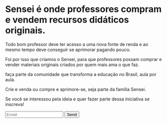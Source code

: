 
# Sensei é onde professores compram e vendem recursos didáticos originais.



Todo bom professor deve ter acesso a uma nova fonte de renda e ao mesmo tempo deve conseguir se aprimorar pagando pouco. 

Foi por isso que criamos o Sensei, para que professores possam comprar e vender materiais originais criados por quem mais ama o que faz.

faça parte da comunidade que transforma a educação no Brasil, aula por aula.

Crie e venda ou compre e aprimore-se, seja parte da família Sensei.


Se você se interessou pela ideia e quer fazer parte dessa iniciativa se inscreva!

<form action="http://formspree.io/vitor_ga1@hotmail.com" method="post">
  <input type="email" name="_replyto" placeholder="Email">
  <input type="submit" value="Send">
</form>

<!--
### Jekyll Themes

Your Pages site will use the layout and styles from the Jekyll theme you have selected in your [repository settings](https://github.com/vYou can use the [editor on GitHub](https://github.com/vitor-araujo/vitor-araujo.github.io/edit/master/index.md) to maintain and preview the content for your website in Markdown files.
18
​
19
Whenever you commit to this repository, GitHub Pages will run [Jekyll](https://jekyllrb.com/) to rebuild the pages in your site, from the content in your Markdown files.
20
​
21
### Markdown
22
​
23
Markdown is a lightweight and easy-to-use syntax for styling your writing. It includes conventions for
24
​
25
```markdown
26
Syntax highlighted code block
27
​
28
# Header 1
29
## Header 2
30
### Header 3
31
​
32
- Bulleted
33
- List
34
​
35
1. Numbered
36
2. List
37
​
38
**Bold** and _Italic_ and `Code` text
39
​
40
[Link](url) and ![Image](src)itor-araujo/vitor-araujo.github.io/settings). The name of this theme is saved in the Jekyll `_config.yml` configuration file.

### Support or Contact

Having trouble with Pages? Check out our [documentation](https://help.github.com/categories/github-pages-basics/) or [contact support](https://github.com/contact) and we’ll help you sort it out.

-->

